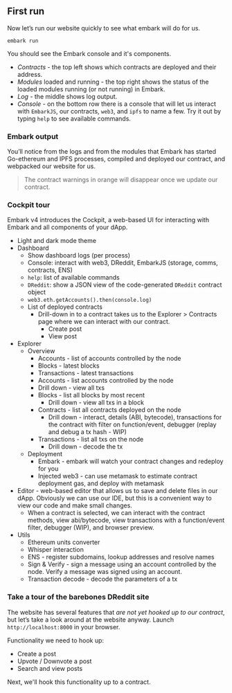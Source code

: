 ## First run
Now let’s run our website quickly to see what embark will do for us.
```
embark run
```
You should see the Embark console and it's components. 
* *Contracts* - the top left shows which contracts are deployed and their address. 
* *Modules* loaded and running - the top right shows the status of the loaded modules running (or not running) in Embark. 
* *Log* - the middle shows log output. 
* *Console* - on the bottom row there is a console that will let us interact with `EmbarkJS`, our contracts, `web3`, and `ipfs` to name a few. Try it out by typing `help` to see available commands.

### Embark output
You’ll notice from the logs and from the modules that Embark has started Go-ethereum and IPFS processes, compiled and deployed our contract, and webpacked our website for us. 
> The contract warnings in orange will disappear once we update our contract.

### Cockpit tour
Embark v4 introduces the Cockpit, a web-based UI for interacting with Embark and all components of your dApp.
* Light and dark mode theme
* Dashboard
    * Show dashboard logs (per process)
    * Console: interact with web3, DReddit, EmbarkJS (storage, comms, contracts, ENS)
    * `help`: list of available commands
    * `DReddit`: show a JSON view of the code-generated `DReddit` contract object
    * `web3.eth.getAccounts().then(console.log)`
    * List of deployed contracts
        * Drill-down in to a contract takes us to the Explorer > Contracts page where we can interact with our contract.
            * Create post
            * View post
* Explorer
    * Overview
        * Accounts - list of accounts controlled by the node
        * Blocks - latest blocks
        * Transactions - latest transactions
        * Accounts - list accounts controlled by the node
        * Drill down - view all txs
        * Blocks - list all blocks by most recent
            * Drill down - view all txs in a block
        * Contracts - list all contracts deployed on the node
            * Drill down - interact, details (ABI, bytecode), transactions for the contract with filter on function/event, debugger (replay and debug a tx hash - WIP)
        * Transactions - list all txs on the node
            * Drill down - decode the tx
    * Deployment
        * Embark - embark will watch your contract changes and redeploy for you
        * Injected web3 - can use metamask to estimate contract deployment gas, and deploy with metamask
* Editor - web-based editor that allows us to save and delete files in our dApp. Obviously we can use our IDE, but this is a convenient way to view our code and make small changes.
    * When a contract is selected, we can interact with the contract methods, view abi/bytecode, view transactions with a function/event filter, debugger (WIP), and browser preview.
* Utils
    * Ethereum units converter
    * Whisper interaction
    * ENS - register subdomains, lookup addresses and resolve names
    * Sign & Verify - sign a message using an account controlled by the node. Verify a message was signed using an account.
    * Transaction decode - decode the parameters of a tx

### Take a tour of the barebones DReddit site
The website has several features that *are not yet hooked up to our contract*, but let’s take a look around at the website anyway. Launch `http://localhost:8000` in your browser.

Functionality we need to hook up:
* Create a post
* Upvote / Downvote a post
* Search and view posts

Next, we'll hook this functionality up to a contract.